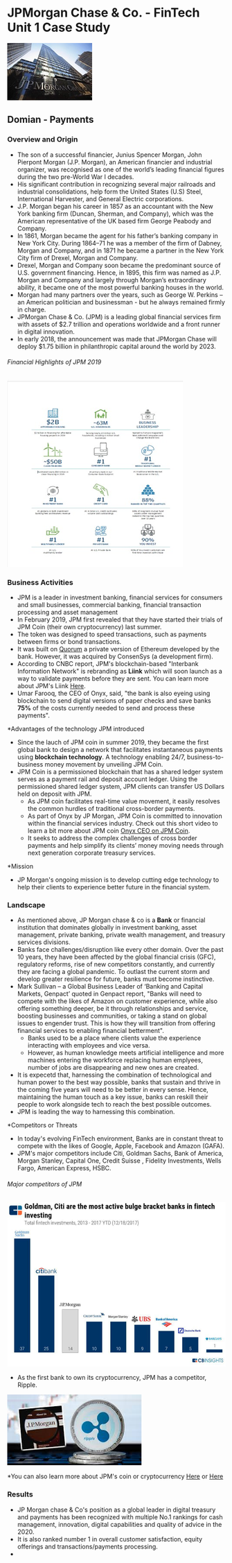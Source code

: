 # JPMorgan Chase & Co. - FinTech Unit 1 Case Study
![Picture1.jpg](/images/Picture1.jpg)
## **Domian - Payments**

### **Overview and Origin**

* The son of a successful financier, Junius Spencer Morgan, John Pierpont Morgan (J.P. Morgan), an American financier and industrial organizer, was recognised as one of the world’s leading financial figures during the two pre-World War I decades. 
* His significant contribution in recognizing several major railroads and industrial consolidations, help form the United States (U.S) Steel, International Harvester, and General Electric corporations. 
* J.P. Morgan began his career in 1857 as an accountant with the New York banking firm (Duncan, Sherman, and Company), which was the American representative of the UK based firm George Peabody and Company. 
* In 1861, Morgan became the agent for his father’s banking company in New York City. During 1864–71 he was a member of the firm of Dabney, Morgan and Company, and in 1871 he became a partner in the New York City firm of Drexel, Morgan and Company. 
* Drexel, Morgan and Company soon became the predominant source of U.S. government financing. Hence, in 1895, this firm was named as J.P. Morgan and Company and largely through Morgan’s extraordinary ability, it became one of the most powerful banking houses in the world.
* Morgan had many partners over the years, such as George W. Perkins – an American politician and businessman - but he always remained firmly in charge.
* JPMorgan Chase & Co. (JPM) is a leading global financial services firm with assets of $2.7 trillion and operations worldwide and a front runner in digital innovation.
* In early 2018, the announcement was made that JPMorgan Chase will deploy $1.75 billion in philanthropic capital around the world by 2023. 
###### Financial Highlights of JPM 2019
![Picture2.jpg](/images/Picture2.jpg)

### **Business Activities**
 
* JPM is a leader in investment banking, financial services for consumers and small businesses, commercial banking, financial transaction processing and asset management
* In February 2019, JPM first revealed that they have started their trials of JPM Coin (their own cryptocurrency) last summer. 
* The token was designed to speed transactions, such as payments between firms or bond transactions.
* It was built on [Quorum](https://www.coindesk.com/jpmorgan-ethereum-blockchain-quorum) a private version of Ethereum developed by the bank. However, it was acquired by  ConsenSys (a development firm).
* According to CNBC report, JPM's blockchain-based "Interbank Information Network" is rebranding as **Liink** which will soon launch as a way to validate payments before they are sent. You can learn more about JPM's Liink [Here](https://www.jpmorgan.com/onyx/liink). 
* Umar Farooq, the CEO of Onyx, said, "the bank is also eyeing using blockchain to send digital versions of paper checks and save banks **75%** of the costs currently needed to send and process these payments". 

*Advantages of the technology JPM introduced
 
* Since the lauch of JPM coin in summer 2019, they became the first global bank to design a network that facilitates instantaneous payments using **blockchain technology**. A technology enabling 24/7, business-to-business money movement by unveiling JPM Coin. 
* JPM Coin is a permissioned blockchain that has a shared ledger system serves as a payment rail and deposit account ledger. Using the permissioned shared ledger system, JPM clients can transfer US Dollars held on deposit with JPM.  
  * As JPM coin facilitates real-time value movement, it easily resolves the common hurdles of traditional cross-border payments.
  * As part of Onyx by JP Morgan, JPM Coin is committed to innovation within the financial services industry. Check out this short video to learn a bit more about JPM coin [Onyx CEO on JPM Coin](https://www.youtube.com/watch?v=PBA46dil9nk).
  * It seeks to address the complex challenges of cross border payments and help simplify its clients’ money moving needs through next generation corporate treasury services.
  
*Mission

* JP Morgan's ongoing mission is to develop cutting edge technology to help their clients to experience better future in the financial system.

### **Landscape**

* As mentioned above, JP Morgan chase & co is a **Bank** or financial institution that dominates globally in investment banking, asset management, private banking, private wealth management, and treasury services divisions.
* Banks face challenges/disruption like every other domain. Over the past 10 years, they have been affected by the global financial crisis (GFC), regulatory reforms, rise of new competitors constantly, and currently they are facing a global pandemic. To outlast the current storm and develop greater resilience for future, banks must become instinctive. 
* Mark Sullivan – a Global Business Leader of ‘Banking and Capital Markets, Genpact’ quoted in Genpact report, "Banks will need to compete with the likes of Amazon on customer experience, while also offering something deeper, be it through relationships and service, boosting businesses and communities, or taking a stand on global issues to engender trust. This is how they will transition from offering financial services to enabling financial betterment".
  * Banks used to be a place where clients value the experience interacting with employees and vice versa. 
  * However, as human knowledge meets artificial intelligence and more machines entering the workforce replacing human emplyees, number of jobs are disappearing and new ones     are created.
* It is expecetd that, harnessing the combination of technological and human power to the best way possible, banks that sustain and thrive in the coming five years will need to be better in every sense. Hence, maintaining the human touch as a key issue, banks can reskill their people to work alongside tech to reach the best possible outcomes.
* JPM is leading the way to harnessing this combination.  
 
*Competitors or Threats

* In today's evolving FinTech environment, Banks are in constant threat to compete with the likes of Google, Apple, Facebook and Amazon (GAFA). 
* JPM's major competitors include Citi, Goldman Sachs, Bank of America, Morgan Stanley, Capital One, Credit Suisse , Fidelity Investments, Wells Fargo, American Express, HSBC.
###### Major competitors of JPM
![Picture4.jpg](/images/Picture4.jpg)

* As the first bank to own its cryptocurrency, JPM has a competitor, Ripple.

![Picture3.jpg](/images/Picture3.jpg)

*You can also learn more about JPM's coin or cryptocurrency [Here](https://medium.com/@ben_longstaff/jp-morgan-just-became-the-first-bank-to-launch-a-stable-coin-16c924a9b36f) or [Here](https://www.leaprate.com/cryptocurrency/digital-currency/jp-morgan-has-its-own-cryptocurrency-a-competitor-to-ripple)

### **Results**

* JP Morgan chase & Co's position as a global leader in digital treasury and payments has been recognized with multiple No.1 rankings for cash management, innovation, digital capabilities and quality of advice in the 2020.
* It is also ranked number 1 in overall customer satisfaction, equity offerings and transactions/payments processing. 
* 


